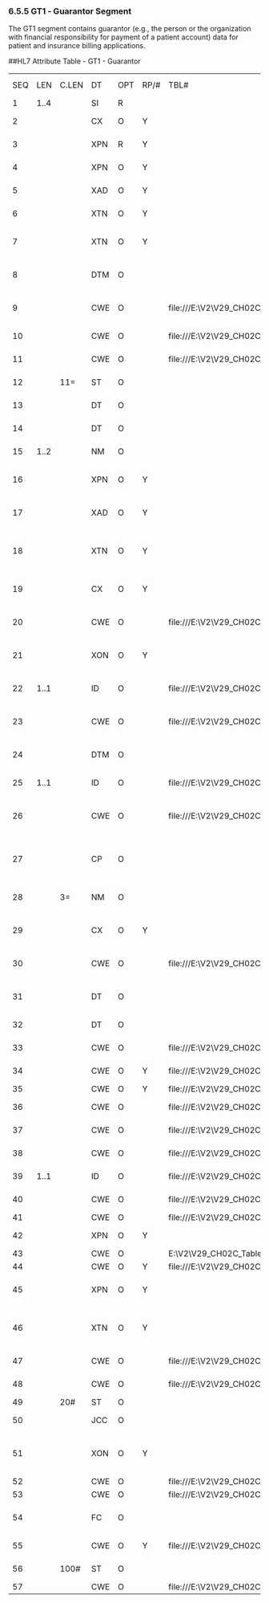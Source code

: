 ### 6.5.5 GT1 ‑ Guarantor Segment

The GT1 segment contains guarantor (e.g., the person or the organization with financial responsibility for payment of a patient account) data for patient and insurance billing applications.

##HL7 Attribute Table - GT1 - Guarantor

|     |     |     |     |     |     |     |     |     |
| --- | --- | --- | --- | --- | --- | --- | --- | --- |
| SEQ | LEN | C.LEN | DT | OPT | RP/# | TBL# | ITEM# | ELEMENT NAME |
| 1 | 1..4 |  | SI | R |  |  | 00405 | Set ID - GT1 |
| 2 |  |  | CX | O | Y |  | 00406 | Guarantor Number |
| 3 |  |  | XPN | R | Y |  | 00407 | Guarantor Name |
| 4 |  |  | XPN | O | Y |  | 00408 | Guarantor Spouse Name |
| 5 |  |  | XAD | O | Y |  | 00409 | Guarantor Address |
| 6 |  |  | XTN | O | Y |  | 00410 | Guarantor Ph Num – Home |
| 7 |  |  | XTN | O | Y |  | 00411 | Guarantor Ph Num – Business |
| 8 |  |  | DTM | O |  |  | 00412 | Guarantor Date/Time Of Birth |
| 9 |  |  | CWE | O |  | file:///E:\V2\V29_CH02C_Tables.docx#HL70001[0001] | 00413 | Guarantor Administrative Sex |
| 10 |  |  | CWE | O |  | file:///E:\V2\V29_CH02C_Tables.docx#HL70068[0068] | 00414 | Guarantor Type |
| 11 |  |  | CWE | O |  | file:///E:\V2\V29_CH02C_Tables.docx#HL70063[0063] | 00415 | Guarantor Relationship |
| 12 |  | 11= | ST | O |  |  | 00416 | Guarantor SSN |
| 13 |  |  | DT | O |  |  | 00417 | Guarantor Date - Begin |
| 14 |  |  | DT | O |  |  | 00418 | Guarantor Date - End |
| 15 | 1..2 |  | NM | O |  |  | 00419 | Guarantor Priority |
| 16 |  |  | XPN | O | Y |  | 00420 | Guarantor Employer Name |
| 17 |  |  | XAD | O | Y |  | 00421 | Guarantor Employer Address |
| 18 |  |  | XTN | O | Y |  | 00422 | Guarantor Employer Phone Number |
| 19 |  |  | CX | O | Y |  | 00423 | Guarantor Employee ID Number |
| 20 |  |  | CWE | O |  | file:///E:\V2\V29_CH02C_Tables.docx#HL70066[0066] | 00424 | Guarantor Employment Status |
| 21 |  |  | XON | O | Y |  | 00425 | Guarantor Organization Name |
| 22 | 1..1 |  | ID | O |  | file:///E:\V2\V29_CH02C_Tables.docx#HL70136[0136] | 00773 | Guarantor Billing Hold Flag |
| 23 |  |  | CWE | O |  | file:///E:\V2\V29_CH02C_Tables.docx#HL70341[0341] | 00774 | Guarantor Credit Rating Code |
| 24 |  |  | DTM | O |  |  | 00775 | Guarantor Death Date And Time |
| 25 | 1..1 |  | ID | O |  | file:///E:\V2\V29_CH02C_Tables.docx#HL70136[0136] | 00776 | Guarantor Death Flag |
| 26 |  |  | CWE | O |  | file:///E:\V2\V29_CH02C_Tables.docx#HL70218[0218] | 00777 | Guarantor Charge Adjustment Code |
| 27 |  |  | CP | O |  |  | 00778 | Guarantor Household Annual Income |
| 28 |  | 3= | NM | O |  |  | 00779 | Guarantor Household Size |
| 29 |  |  | CX | O | Y |  | 00780 | Guarantor Employer ID Number |
| 30 |  |  | CWE | O |  | file:///E:\V2\V29_CH02C_Tables.docx#HL70002[0002] | 00781 | Guarantor Marital Status Code |
| 31 |  |  | DT | O |  |  | 00782 | Guarantor Hire Effective Date |
| 32 |  |  | DT | O |  |  | 00783 | Employment Stop Date |
| 33 |  |  | CWE | O |  | file:///E:\V2\V29_CH02C_Tables.docx#HL70223[0223] | 00755 | Living Dependency |
| 34 |  |  | CWE | O | Y | file:///E:\V2\V29_CH02C_Tables.docx#HL70009[0009] | 00145 | Ambulatory Status |
| 35 |  |  | CWE | O | Y | file:///E:\V2\V29_CH02C_Tables.docx#HL70171[0171] | 00129 | Citizenship |
| 36 |  |  | CWE | O |  | file:///E:\V2\V29_CH02C_Tables.docx#HL70296[0296] | 00118 | Primary Language |
| 37 |  |  | CWE | O |  | file:///E:\V2\V29_CH02C_Tables.docx#HL70220[0220] | 00742 | Living Arrangement |
| 38 |  |  | CWE | O |  | file:///E:\V2\V29_CH02C_Tables.docx#HL70215[0215] | 00743 | Publicity Code |
| 39 | 1..1 |  | ID | O |  | file:///E:\V2\V29_CH02C_Tables.docx#HL70136[0136] | 00744 | Protection Indicator |
| 40 |  |  | CWE | O |  | file:///E:\V2\V29_CH02C_Tables.docx#HL70231[0231] | 00745 | Student Indicator |
| 41 |  |  | CWE | O |  | file:///E:\V2\V29_CH02C_Tables.docx#HL70006[0006] | 00120 | Religion |
| 42 |  |  | XPN | O | Y |  | 00109 | Mother’s Maiden Name |
| 43 |  |  | CWE | O |  | E:\\V2\\V29_CH02C_Tables.docx#HL70212[0212] | 00739 | Nationality |
| 44 |  |  | CWE | O | Y | file:///E:\V2\V29_CH02C_Tables.docx#HL70189[0189] | 00125 | Ethnic Group |
| 45 |  |  | XPN | O | Y |  | 00748 | Contact Person’s Name |
| 46 |  |  | XTN | O | Y |  | 00749 | Contact Person’s Telephone Number |
| 47 |  |  | CWE | O |  | file:///E:\V2\V29_CH02C_Tables.docx#HL70222[0222] | 00747 | Contact Reason |
| 48 |  |  | CWE | O |  | file:///E:\V2\V29_CH02C_Tables.docx#HL70063[0063] | 00784 | Contact Relationship |
| 49 |  | 20# | ST | O |  |  | 00785 | Job Title |
| 50 |  |  | JCC | O |  |  | 00786 | Job Code/Class |
| 51 |  |  | XON | O | Y |  | 01299 | Guarantor Employer’s Organization Name |
| 52 |  |  | CWE | O |  | file:///E:\V2\V29_CH02C_Tables.docx#HL70295[0295] | 00753 | Handicap |
| 53 |  |  | CWE | O |  | file:///E:\V2\V29_CH02C_Tables.docx#HL70311[0311] | 00752 | Job Status |
| 54 |  |  | FC | O |  |  | 01231 | Guarantor Financial Class |
| 55 |  |  | CWE | O | Y | file:///E:\V2\V29_CH02C_Tables.docx#HL70005[0005] | 01291 | Guarantor Race |
| 56 |  | 100# | ST | O |  |  | 01851 | Guarantor Birth Place |
| 57 |  |  | CWE | O |  | file:///E:\V2\V29_CH02C_Tables.docx#HL70099[0099] | 00146 | VIP Indicator |
